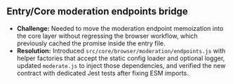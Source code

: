 ## Entry/Core moderation endpoints bridge

- **Challenge:** Needed to move the moderation endpoint memoization into the core layer without regressing the browser workflow, which previously cached the promise inside the entry file.
- **Resolution:** Introduced `src/core/browser/moderation/endpoints.js` with helper factories that accept the static config loader and optional logger, updated `moderate.js` to inject those dependencies, and verified the new contract with dedicated Jest tests after fixing ESM imports.
